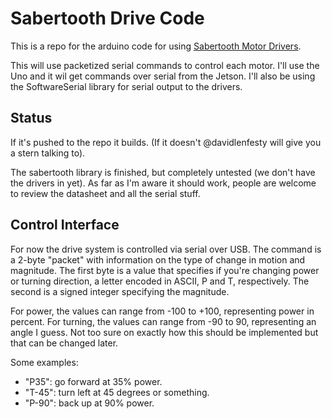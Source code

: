 # Sabertooth Drive Code #

This is a repo for the arduino code for using [Sabertooth Motor Drivers](https://www.robotshop.com/ca/en/sabertooth-dual-motor-driver.html).

This will use packetized serial commands to control each motor.
I'll use the Uno and it wil get commands over serial from the Jetson.
I'll also be using the SoftwareSerial library for serial output to the drivers.

## Status ##

If it's pushed to the repo it builds. (If it doesn't @davidlenfesty will give you a stern talking to).

The sabertooth library is finished, but completely untested (we don't have the drivers in yet).
As far as I'm aware it should work, people are welcome to review the datasheet and all the serial stuff.

## Control Interface ##

For now the drive system is controlled via serial over USB.
The command is a 2-byte "packet" with information on the type of change in motion and magnitude.
The first byte is a value that specifies if you're changing power or turning direction,
a letter encoded in ASCII, P and T, respectively. The second is a signed integer specifying the magnitude.

For power, the values can range from -100 to +100, representing power in percent.
For turning, the values can range from -90 to 90, representing an angle I guess.
Not too sure on exactly how this should be implemented but that can be changed later.

Some examples:
- "P35": go forward at 35% power.
- "T-45": turn left at 45 degrees or something.
- "P-90": back up at 90% power.
